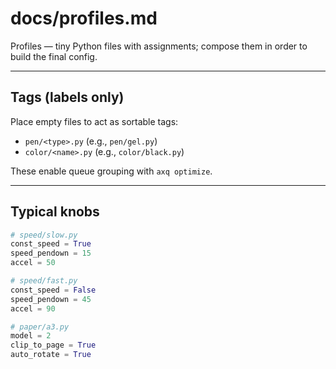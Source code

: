 # docs/profiles.md

Profiles — tiny Python files with assignments; compose them in order to build the final config.

---

## Tags (labels only)
Place empty files to act as sortable tags:
- `pen/<type>.py` (e.g., `pen/gel.py`)
- `color/<name>.py` (e.g., `color/black.py`)

These enable queue grouping with `axq optimize`.

---

## Typical knobs

```python
# speed/slow.py
const_speed = True
speed_pendown = 15
accel = 50
```

```python
# speed/fast.py
const_speed = False
speed_pendown = 45
accel = 90
```

```python
# paper/a3.py
model = 2
clip_to_page = True
auto_rotate = True
```
